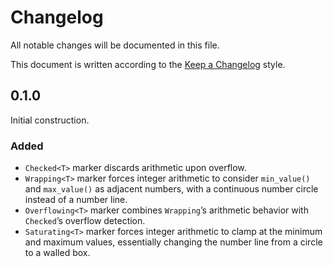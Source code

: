 # Changelog <!-- omit in toc -->

All notable changes will be documented in this file.

This document is written according to the [Keep a Changelog][kac] style.

[kac]: //keepachangelog.org

## 0.1.0

Initial construction.

### Added

- `Checked<T>` marker discards arithmetic upon overflow.
- `Wrapping<T>` marker forces integer arithmetic to consider `min_value()` and
  `max_value()` as adjacent numbers, with a continuous number circle instead of
  a number line.
- `Overflowing<T>` marker combines `Wrapping`’s arithmetic behavior with
  `Checked`’s overflow detection.
- `Saturating<T>` marker forces integer arithmetic to clamp at the minimum and
  maximum values, essentially changing the number line from a circle to a walled
  box.
